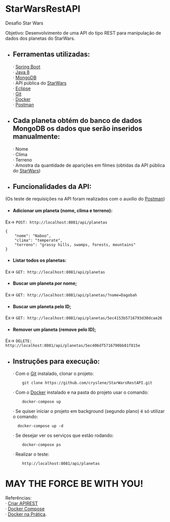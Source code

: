 # StarWarsRestAPI
Desafio Star Wars

Objetivo: Desenvolvimento de uma API do tipo REST para manipulação de dados dos planetas do StarWars.

* ## Ferramentas utilizadas:
   · [Spring Boot](https://spring.io/tools)  
   · [Java 8](https://www.java.com/pt_BR/download/)  
   · [MongoDB](https://www.mongodb.com/download-center)  
   · API pública do [StarWars](https://swapi.dev/about)    
   · [Eclipse](https://www.eclipse.org/downloads/)  
   · [Git](https://git-scm.com/downloads)  
   · [Docker](https://docs.docker.com/)  
   · [Postman](https://www.postman.com/downloads/)
  

* ## Cada planeta obtém do banco de dados MongoDB os dados que serão inseridos manualmente:

   · Nome  
   · Clima  
   · Terreno  
   · Amostra da quantidade de aparições em filmes (obtidas da API pública do [StarWars](https://swapi.dev/about))



* ## Funcionalidades da API:
(Os teste de requisições na API foram realizados com o auxílio do [Postman](https://www.postman.com/downloads/))
* #### Adicionar um planeta (nome, clima e terreno):

Ex-> `POST: http://localhost:8081/api/planetas`

    {
	    "nome": "Naboo",
	    "clima": "temperate",
	    "terreno": "grassy hills, swamps, forests, mountains"
    }

* #### Listar todos os planetas:
Ex-> `GET: http://localhost:8081/api/planetas`

* #### Buscar um planeta por nome;
Ex-> `GET: http://localhost:8081/api/planetas/?nome=Dagobah`

* #### Buscar um planeta pelo ID;
Ex-> `GET: http://localhost:8081/api/planetas/5ec4153b5716793d30dcae26`

* #### Remover um planeta (remove pelo ID);
Ex-> `DELETE: http://localhost:8081/api/planetas/5ec406df5716790bb81f815e`


* ## Instruções para execução:
  · Com o [Git](https://git-scm.com/downloads) instalado, clonar o projeto:
  
	      git clone https://github.com/cryslene/StarWarsRestAPI.git
        
  · Com o [Docker](https://docs.docker.com/) instalado e na pasta do projeto usar o comando:
  
	      docker-compose up
        
  · Se quiser iniciar o projeto em background (segundo plano) é só utilizar o comando:
  
      	docker-compose up -d
        
  · Se desejar ver os serviços que estão rodando:
  
	      docker-compose ps
        
  · Realizar o teste:
  
	      http://localhost:8081/api/planetas
        


# MAY THE FORCE BE WITH YOU!


Referências:  
    · [Criar APIREST](https://www.youtube.com/watch?v=dkMSHEpJGYQ)  
    · [Docker Compose](https://cursos.alura.com.br/forum/topico-docker-compose-com-spring-boot-e-monngodb-61196)  
    · [Docker na Prática](https://www.youtube.com/watch?v=4mC7JcSKeU4&t=529s).
